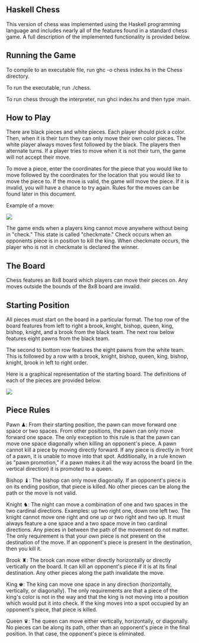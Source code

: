 Haskell Chess
-------------
This version of chess was implemented using the Haskell programming language and includes nearly all of the features found in a standard chess game. A full description of the implemented functionality is provided below.


Running the Game
-------------

To compile to an executable file, run ghc -o chess index.hs in the Chess directory.

To run the executable, run ./chess.

To run chess through the interpreter, run ghci index.hs and then type :main.

How to Play
----------------
There are black pieces and white pieces. Each player should pick a color. Then, when it is their turn they can only move their own color pieces. The white player always moves first followed by the black. The players then alternate turns. If a player tries to move when it is not their turn, the game will not accept their move.

To move a piece, enter the coordinates for the piece that you would like to move followed by the coordinates for the location that you would like to move the piece to. If the move is valid, the game will move the piece. If it is invalid, you will have a chance to try again. Rules for the moves can be found later in this document.

Example of a move:

![](https://i.imgur.com/iA2eKyF.png)

The game ends when a players king cannot move anywhere without being in "check." This state is called "checkmate." Check occurs when an opponents piece is in position to kill the king. When checkmate occurs, the player who is not in checkmate is declared the winner.

The Board
---------
Chess features an 8x8 board which players can move their pieces on. Any moves outside the bounds of the 8x8 board are invalid.

Starting Position
-----------------
All pieces must start on the board in a particular format.
The top row of the board features from left to right a brook, knight, bishop, queen, king, bishop, knight, and a brook from the black team. The next row below features eight pawns from the black team.

The second to bottom row features the eight pawns from the white team. This is followed by a row with a brook, knight, bishop, queen, king, bishop, knight, brook in left to right order.

Here is a graphical representation of the starting board. The definitions of each of the pieces are provided below.

![](https://i.imgur.com/e2o1OPI.png)

Piece Rules
-----------
Pawn ♟: 
From their starting position, the pawn can move forward one space or two spaces. From other positions, the pawn can only move forward one space. The only exception to this rule is that the pawn can move one space diagonally when killing an opponent's piece. A pawn cannot kill a piece by moving directly forward. If any piece is directly in front of a pawn, it is unable to move into that spot. Additionally, in a rule known as "pawn promotion," if a pawn makes it all the way across the board (in the vertical direction) it is promoted to a queen.

Bishop ♝:
The bishop can only move diagonally. If an opponent's piece is on its ending position, that piece is killed. No other pieces can be along the path or the move is not valid.

Knight ♞:
The night can move a combination of one and two spaces in the two cardinal directions. 
Examples: up two right one, down one left two.
The knight cannot move one right and one up or two right and two up. It must always feature a one space and a two space move in two cardinal directions. Any pieces in between the path of the movement do not matter. The only requirement is that your own piece is not present on the destination of the move. If an opponent's piece is present in the destination, then you kill it.

Brook ♜:
The brook can move either directly horizontally or directly vertically on the board. It can kill an opponent's piece if it is at its final destination. Any other pieces along the path invalidate the move.

King ♚:
The king can move one space in any direction (horizontally, vertically, or diagonally). The only requirements are that a piece of the king's color is not in the way and that the king is not moving into a position which would put it into check. If the king moves into a spot occupied by an opponent's piece, that piece is killed.

Queen ♛:
The queen can move either vertically, horizontally, or diagonally. No pieces can be along its path, other than an opponent's piece in the final position. In that case, the opponent's piece is eliminated.
